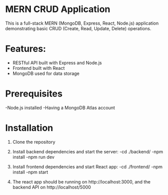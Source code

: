 # MERN CRUD Application

This is a full-stack MERN (MongoDB, Express, React, Node.js) application demonstrating basic CRUD (Create, Read, Update, Delete) operations.

# Features:

- RESTful API built with Express and Node.js
- Frontend built with React
- MongoDB used for data storage

# Prerequisites

-Node.js installed
-Having a MongoDB Atlas account

# Installation

1. Clone the repository

2. Install backend dependencies and start the server:
-cd ./backend/
-npm install
-npm run dev

3. Install frontend dependencies and start React app:
-cd ./frontend/
-npm install
-npm start

4. The react app should be running on http://localhost:3000, and the backend API on http://localhost/5000
